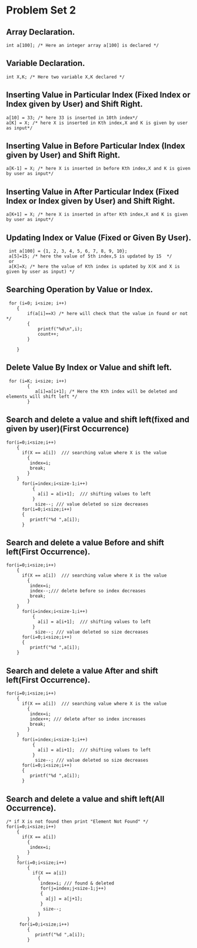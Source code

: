 # Problem Set 2
## Array Declaration.
```
int a[100]; /* Here an integer array a[100] is declared */ 
```
## Variable Declaration.
```
int X,K; /* Here two variable X,K declared */ 
```
## Inserting Value in Particular Index (Fixed Index or Index given by User) and Shift Right.
```
a[10] = 33; /* here 33 is inserted in 10th index*/
a[K] = X; /* here X is inserted in Kth index,X and K is given by user as input*/
```
## Inserting Value in Before Particular Index (Index given by User) and Shift Right.
```
a[K-1] = X; /* here X is inserted in before Kth index,X and K is given by user as input*/
```
## Inserting Value in After Particular Index (Fixed Index or Index given by User) and Shift Right.
```
a[K+1] = X; /* here X is inserted in after Kth index,X and K is given by user as input*/
```
## Updating Index or Value (Fixed or Given By User).
```
 int a[100] = {1, 2, 3, 4, 5, 6, 7, 8, 9, 10};
 a[5]=15; /* here the value of 5th index,5 is updated by 15  */
 or
 a[K]=X; /* here the value of Kth index is updated by X(K and X is given by user as input) */
```
## Searching Operation by Value or Index.
```
 for (i=0; i<size; i++)
    {
        if(a[i]==X) /* here will check that the value in found or not */
        {
            printf("%d\n",i);
            count++;
        }

    }
```
## Delete Value By Index or Value and shift left.
```
 for (i=K; i<size; i++)
        {
           a[i]=a[i+1]; /* Here the Kth index will be deleted and elements will shift left */
        }

```
## Search and delete a value and shift left(fixed and given by user)(First Occurrence)
```
for(i=0;i<size;i++)
    {
      if(X == a[i])  /// searching value where X is the value
        {
         index=i;
         break;
        }
    }
      for(i=index;i<size-1;i++)
          {
            a[i] = a[i+1];  /// shifting values to left
          }
           size--; /// value deleted so size decreases
      for(i=0;i<size;i++)
      {
         printf("%d ",a[i]);
      }
```
## Search and delete a value Before and shift left(First Occurrence).
```
for(i=0;i<size;i++)
    {
      if(X == a[i])  /// searching value where X is the value
        {
         index=i;
         index--;/// delete before so index decreases
         break;
        }
    }
      for(i=index;i<size-1;i++)
          {
            a[i] = a[i+1];  /// shifting values to left
          }
           size--; /// value deleted so size decreases
      for(i=0;i<size;i++)
      {
         printf("%d ",a[i]);
    }
```
## Search and delete a value After and shift left(First Occurrence).
```
for(i=0;i<size;i++)
    {
      if(X == a[i])  /// searching value where X is the value
        {
         index=i;
         index++; /// delete after so index increases
         break;
        }
    }
      for(i=index;i<size-1;i++)
          {
            a[i] = a[i+1];  /// shifting values to left
          }
           size--; /// value deleted so size decreases
      for(i=0;i<size;i++)
      {
         printf("%d ",a[i]);
      }
```
## Search and delete a value and shift left(All Occurrence).
```
/* if X is not found then print "Element Not Found" */
for(i=0;i<size;i++)
    {
      if(X == a[i])
        {
         index=i;
        }
    }
    for(i=0;i<size;i++)
        {
          if(X == a[i]) 
            {
             index=i; /// found & deleted
             for(j=index;j<size-1;j++)
             {
               a[j] = a[j+1];
             }
              size--;
            }
        }
     for(i=0;i<size;i++)
        {
           printf("%d ",a[i]);
        }
```
